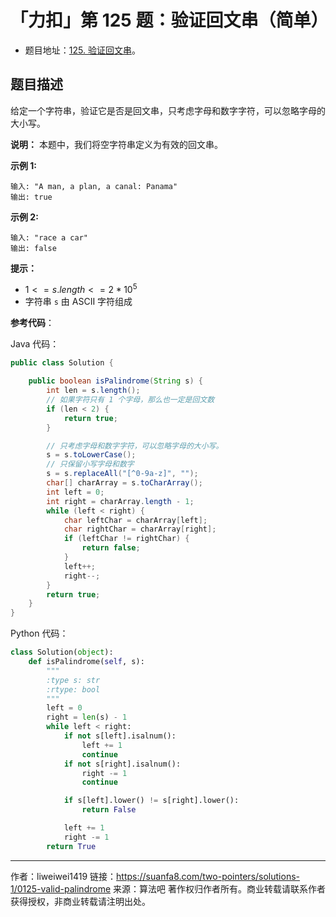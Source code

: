 # 「力扣」第 125 题：验证回文串（简单）

- 题目地址：[125. 验证回文串](https://leetcode-cn.com/problems/valid-palindrome/description/)。

## 题目描述

给定一个字符串，验证它是否是回文串，只考虑字母和数字字符，可以忽略字母的大小写。

**说明：** 本题中，我们将空字符串定义为有效的回文串。

**示例 1:**

```
输入: "A man, a plan, a canal: Panama"
输出: true
```

**示例 2:**

```
输入: "race a car"
输出: false
```

**提示：**

- $1 <= s.length <= 2 * 10^5$
- 字符串 `s` 由 ASCII 字符组成

**参考代码**：

Java 代码：

```java
public class Solution {

    public boolean isPalindrome(String s) {
        int len = s.length();
        // 如果字符只有 1 个字母，那么也一定是回文数
        if (len < 2) {
            return true;
        }

        // 只考虑字母和数字字符，可以忽略字母的大小写。
        s = s.toLowerCase();
        // 只保留小写字母和数字
        s = s.replaceAll("[^0-9a-z]", "");
        char[] charArray = s.toCharArray();
        int left = 0;
        int right = charArray.length - 1;
        while (left < right) {
            char leftChar = charArray[left];
            char rightChar = charArray[right];
            if (leftChar != rightChar) {
                return false;
            }
            left++;
            right--;
        }
        return true;
    }
}
```

Python 代码：

```python
class Solution(object):
    def isPalindrome(self, s):
        """
        :type s: str
        :rtype: bool
        """
        left = 0
        right = len(s) - 1
        while left < right:
            if not s[left].isalnum():
                left += 1
                continue
            if not s[right].isalnum():
                right -= 1
                continue

            if s[left].lower() != s[right].lower():
                return False

            left += 1
            right -= 1
        return True
````




---

作者：liweiwei1419
链接：https://suanfa8.com/two-pointers/solutions-1/0125-valid-palindrome
来源：算法吧
著作权归作者所有。商业转载请联系作者获得授权，非商业转载请注明出处。